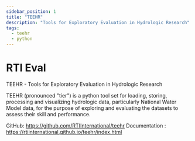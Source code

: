 ```yaml
---
sidebar_position: 1
title: "TEEHR"
description: "Tools for Exploratory Evaluation in Hydrologic Research"
tags:
  - teehr
  - python
---
```


# RTI Eval

TEEHR - Tools for Exploratory Evaluation in Hydrologic Research

TEEHR (pronounced "tier") is a python tool set for loading, storing, processing and visualizing hydrologic data, particularly National Water Model data, for the purpose of exploring and evaluating the datasets to assess their skill and performance.

GitHub: https://github.com/RTIInternational/teehr
Documentation : https://rtiinternational.github.io/teehr/index.html

